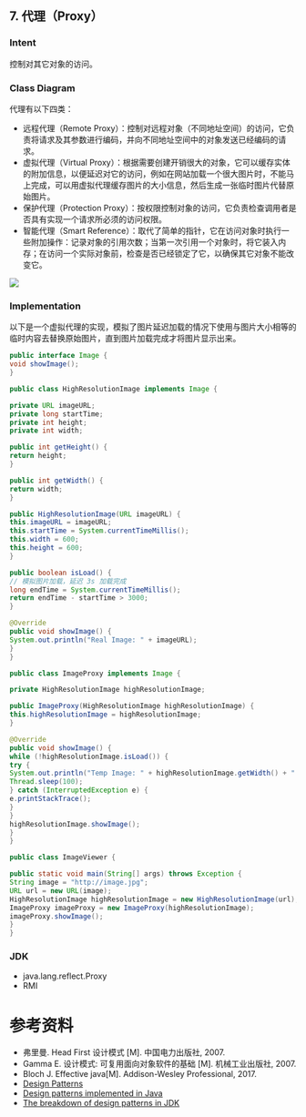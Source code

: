## 7. 代理（Proxy）

### Intent

控制对其它对象的访问。

### Class Diagram

代理有以下四类：

- 远程代理（Remote Proxy）：控制对远程对象（不同地址空间）的访问，它负责将请求及其参数进行编码，并向不同地址空间中的对象发送已经编码的请求。
- 虚拟代理（Virtual Proxy）：根据需要创建开销很大的对象，它可以缓存实体的附加信息，以便延迟对它的访问，例如在网站加载一个很大图片时，不能马上完成，可以用虚拟代理缓存图片的大小信息，然后生成一张临时图片代替原始图片。
- 保护代理（Protection Proxy）：按权限控制对象的访问，它负责检查调用者是否具有实现一个请求所必须的访问权限。
- 智能代理（Smart Reference）：取代了简单的指针，它在访问对象时执行一些附加操作：记录对象的引用次数；当第一次引用一个对象时，将它装入内存；在访问一个实际对象前，检查是否已经锁定了它，以确保其它对象不能改变它。

![](images/9b679ff5-94c6-48a7-b9b7-2ea868e828ed.png)

### Implementation

以下是一个虚拟代理的实现，模拟了图片延迟加载的情况下使用与图片大小相等的临时内容去替换原始图片，直到图片加载完成才将图片显示出来。

```java
public interface Image {
void showImage();
}
```

```java
public class HighResolutionImage implements Image {

private URL imageURL;
private long startTime;
private int height;
private int width;

public int getHeight() {
return height;
}

public int getWidth() {
return width;
}

public HighResolutionImage(URL imageURL) {
this.imageURL = imageURL;
this.startTime = System.currentTimeMillis();
this.width = 600;
this.height = 600;
}

public boolean isLoad() {
// 模拟图片加载，延迟 3s 加载完成
long endTime = System.currentTimeMillis();
return endTime - startTime > 3000;
}

@Override
public void showImage() {
System.out.println("Real Image: " + imageURL);
}
}
```

```java
public class ImageProxy implements Image {

private HighResolutionImage highResolutionImage;

public ImageProxy(HighResolutionImage highResolutionImage) {
this.highResolutionImage = highResolutionImage;
}

@Override
public void showImage() {
while (!highResolutionImage.isLoad()) {
try {
System.out.println("Temp Image: " + highResolutionImage.getWidth() + " " + highResolutionImage.getHeight());
Thread.sleep(100);
} catch (InterruptedException e) {
e.printStackTrace();
}
}
highResolutionImage.showImage();
}
}
```

```java
public class ImageViewer {

public static void main(String[] args) throws Exception {
String image = "http://image.jpg";
URL url = new URL(image);
HighResolutionImage highResolutionImage = new HighResolutionImage(url);
ImageProxy imageProxy = new ImageProxy(highResolutionImage);
imageProxy.showImage();
}
}
```

### JDK

- java.lang.reflect.Proxy
- RMI

# 参考资料

- 弗里曼. Head First 设计模式 [M]. 中国电力出版社, 2007.
- Gamma E. 设计模式: 可复用面向对象软件的基础 [M]. 机械工业出版社, 2007.
- Bloch J. Effective java[M]. Addison-Wesley Professional, 2017.
- [Design Patterns](http://www.oodesign.com/)
- [Design patterns implemented in Java](http://java-design-patterns.com/)
- [The breakdown of design patterns in JDK](http://www.programering.com/a/MTNxAzMwATY.html)

